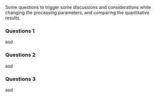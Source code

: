 Some questions to trigger some discussions and considerations while changing the processing parameters, and comparing the quantitative results.
### Questions 1
asd
### Questions 2
asd
### Questions 3
asd